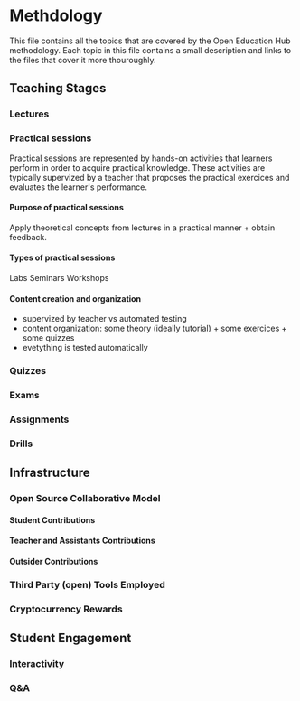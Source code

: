 # Methdology

This file contains all the topics that are covered by the Open Education Hub methodology.
Each topic in this file contains a small description and links to the files that cover it more thouroughly.

## Teaching Stages

### Lectures

### Practical sessions

Practical sessions are represented by hands-on activities that learners perform in order to acquire practical knowledge.
These activities are typically supervized by a teacher that proposes the practical exercices and evaluates the learner's performance.

#### Purpose of practical sessions

Apply theoretical concepts from lectures in a practical manner + obtain feedback.

#### Types of practical sessions

Labs
Seminars
Workshops

#### Content creation and organization

- supervized by teacher vs automated testing
- content organization: some theory (ideally tutorial) + some exercices + some quizzes
- evetything is tested automatically

### Quizzes

### Exams

### Assignments

### Drills

## Infrastructure

### Open Source Collaborative Model

#### Student Contributions

#### Teacher and Assistants Contributions

#### Outsider Contributions

### Third Party (open) Tools Employed

### Cryptocurrency Rewards

## Student Engagement

### Interactivity

### Q&A
